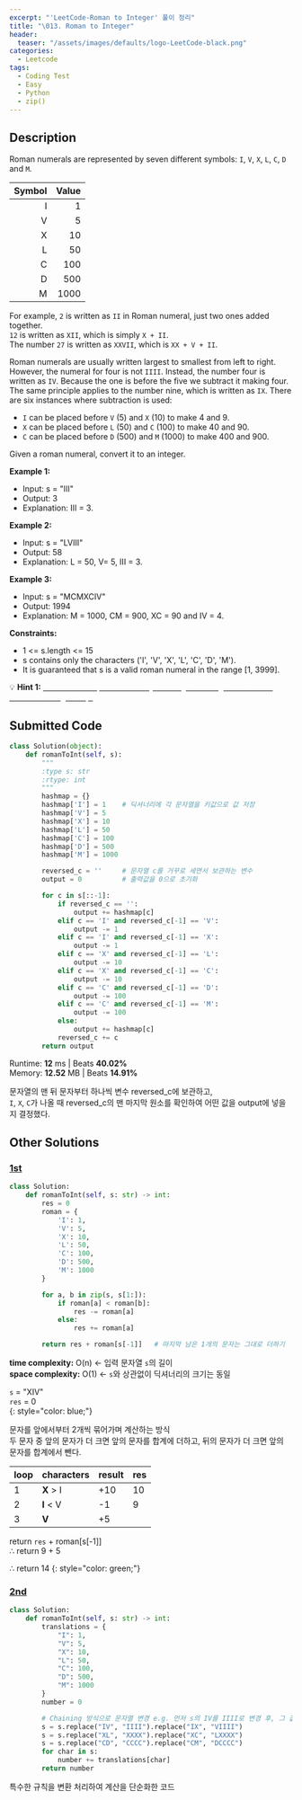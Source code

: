 ```yaml
---
excerpt: "'LeetCode-Roman to Integer' 풀이 정리"
title: "\013. Roman to Integer"
header:
  teaser: "/assets/images/defaults/logo-LeetCode-black.png"
categories:
  - Leetcode
tags:
  - Coding Test
  - Easy
  - Python
  - zip()
---
```


## <i class="fa-solid fa-file-lines"></i> Description

Roman numerals are represented by seven different symbols: `I`, `V`, `X`, `L`, `C`, `D` and `M`.

|Symbol |  Value|
|------:|------:|
|I      |      1|
|V      |      5|
|X      |     10|
|L      |     50|
|C      |    100|
|D      |    500|
|M      |   1000|

For example, `2` is written as `II` in Roman numeral, just two ones added together.   
`12` is written as `XII`, which is simply `X + II`.   
The number `27` is written as `XXVII`, which is `XX + V + II`.

Roman numerals are usually written largest to smallest from left to right. However, the numeral for four is not `IIII`. Instead, the number four is written as `IV`. Because the one is before the five we subtract it making four. The same principle applies to the number nine, which is written as `IX`. There are six instances where subtraction is used:

+ `I` can be placed before `V` (5) and `X` (10) to make 4 and 9. 
+ `X` can be placed before `L` (50) and `C` (100) to make 40 and 90. 
+ `C` can be placed before `D` (500) and `M` (1000) to make 400 and 900.

Given a roman numeral, convert it to an integer.

**Example 1:**

- Input: s = "III"
- Output: 3
- Explanation: III = 3.

**Example 2:**

- Input: s = "LVIII"
- Output: 58
- Explanation: L = 50, V= 5, III = 3.

**Example 3:**

- Input: s = "MCMXCIV"
- Output: 1994
- Explanation: M = 1000, CM = 900, XC = 90 and IV = 4.

**Constraints:**

- 1 <= s.length <= 15
- s contains only the characters ('I', 'V', 'X', 'L', 'C', 'D', 'M').
- It is guaranteed that s is a valid roman numeral in the range [1, 3999].   

💡 **Hint 1:** <u><span style="color:white">Problem is simpler to solve by working the string from back to front and using a map.</span></u>

## <i class="fa-solid fa-cloud-arrow-up"></i> Submitted Code

```python
class Solution(object):
    def romanToInt(self, s):
        """
        :type s: str
        :rtype: int
        """
        hashmap = {}
        hashmap['I'] = 1    # 딕셔너리에 각 문자열을 키값으로 값 저장
        hashmap['V'] = 5
        hashmap['X'] = 10
        hashmap['L'] = 50
        hashmap['C'] = 100
        hashmap['D'] = 500
        hashmap['M'] = 1000

        reversed_c = ''     # 문자열 c를 거꾸로 세면서 보관하는 변수
        output = 0          # 출력값을 0으로 초기화

        for c in s[::-1]:
            if reversed_c == '':
                output += hashmap[c]
            elif c == 'I' and reversed_c[-1] == 'V':
                output -= 1
            elif c == 'I' and reversed_c[-1] == 'X':
                output -= 1
            elif c == 'X' and reversed_c[-1] == 'L':
                output -= 10
            elif c == 'X' and reversed_c[-1] == 'C':
                output -= 10
            elif c == 'C' and reversed_c[-1] == 'D':
                output -= 100
            elif c == 'C' and reversed_c[-1] == 'M':
                output -= 100
            else:
                output += hashmap[c]
            reversed_c += c
        return output
```
<i class="fa-solid fa-clock"></i> Runtime: **12** ms \| Beats **40.02%**    
<i class="fa-solid fa-memory"></i> Memory: **12.52** MB \| Beats **14.91%**

문자열의 맨 뒤 문자부터 하나씩 변수 reversed_c에 보관하고,    
`I`, `X`, `C`가 나올 때 reversed_c의 맨 마지막 원소를 확인하여 어떤 값을 output에 넣을지 결정했다.

## <i class="fa-solid fa-flask"></i> Other Solutions

### <a href="https://leetcode.com/problems/roman-to-integer/solutions/5848685/video-looping-two-characters-at-a-time-b-squ4/" target="_blank">1st</a>

```python
class Solution:
    def romanToInt(self, s: str) -> int:
        res = 0
        roman = {
            'I': 1,
            'V': 5,
            'X': 10,
            'L': 50,
            'C': 100,
            'D': 500,
            'M': 1000
        }

        for a, b in zip(s, s[1:]):
            if roman[a] < roman[b]:
                res -= roman[a]
            else:
                res += roman[a]

        return res + roman[s[-1]]   # 마지막 남은 1개의 문자는 그대로 더하기
```
<i class="fa-solid fa-clock"></i> **time complexity:** O(n) ← 입력 문자열 `s`의 길이         
<i class="fa-solid fa-memory"></i> **space complexity:** O(1) ← `s`와 상관없이 딕셔너리의 크기는 동일       

`s` =  "XIV"    
`res` = 0    
{: style="color: blue;"}

문자를 앞에서부터 2개씩 묶어가며 계산하는 방식   
두 문자 중 앞의 문자가 더 크면 앞의 문자를 합계에 더하고, 뒤의 문자가 더 크면 앞의 문자를 합계에서 뺀다. 

| loop | characters | result | res |
|------|------------|--------|-----|
| 1    | **X** > I  | +10    | 10  |
| 2    | **I** < V  | -1     | 9   |
| 3    | **V**      | +5     |     |

return `res` + roman[s[-1]]    
∴ return 9 + 5

∴ return 14
{: style="color: green;"}

### <a href="https://leetcode.com/problems/roman-to-integer/solutions/264743/clean-python-beats-9978-by-hgrsd-axkt/" target="_blank">2nd</a>

```python
class Solution:
    def romanToInt(self, s: str) -> int:
        translations = {
            "I": 1,
            "V": 5,
            "X": 10,
            "L": 50,
            "C": 100,
            "D": 500,
            "M": 1000
        }
        number = 0

        # Chaining 방식으로 문자열 변경 e.g. 먼저 s의 IV를 IIII로 변경 후, 그 값에 IX가 있을 경우 VIIII로 변경
        s = s.replace("IV", "IIII").replace("IX", "VIIII")
        s = s.replace("XL", "XXXX").replace("XC", "LXXXX")
        s = s.replace("CD", "CCCC").replace("CM", "DCCCC")
        for char in s:
            number += translations[char]
        return number
```

특수한 규칙을 변환 처리하여 계산을 단순화한 코드